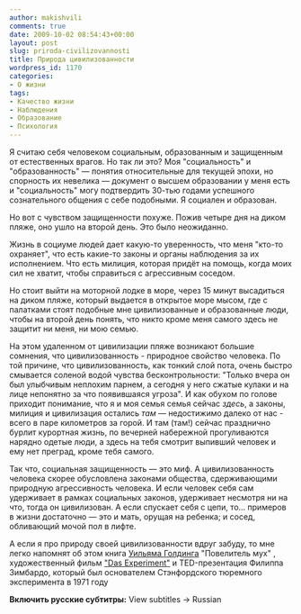 ```yaml
---
author: makishvili
comments: true
date: 2009-10-02 08:54:43+00:00
layout: post
slug: priroda-civilizovannosti
title: Природа цивилизованности
wordpress_id: 1170
categories:
- О жизни
tags:
- Качество жизни
- Наблюдения
- Образование
- Психология
---
```


Я считаю себя человеком социальным, образованным и защищенным от естественных врагов. Но так ли это?
Моя "социальность" и "образованность" — понятия относительные для текущей эпохи, но спорность их невелика — документ о высшем образовании у меня есть и "социальность" могу подтвердить 30-тью годами успешного сознательного общения с себе подобными. Я социален и образован.

Но вот с чувством защищенности похуже. Пожив четыре дня на диком пляже, оно ушло на второй день. Это было неожиданно.<!-- more -->

Жизнь в социуме людей дает какую-то уверенность, что меня "кто-то охраняет", что есть какие-то законы и органы наблюдения за их исполнением. Что есть милиция, которая придёт на помощь, когда моих сил не хватит, чтобы справиться с агрессивным соседом.

Но стоит выйти на моторной лодке в море, через 15 минут высадиться на диком пляже, который выдается в открытое море мысом, где с палатками стоят подобные мне цивилизованные и образованные люди, чтобы на второй день понять, что никто кроме меня самого здесь не защитит ни меня, ни мою семью.

На этом удаленном от цивилизации пляже возникают большие сомнения, что цивилизованность - природное свойство человека. По той причине, что цивилизованность, как тонкий слой пота, очень быстро смывается соленой водой чувства бесконтрольности: "Только вчера он был улыбчивым неплохим парнем, а сегодня у него сжатые кулаки и на лице непонятно за что появившаяся угроза". И как обухом по голове приходит понимание, что я и моя семья семья сейчас _здесь_, а законы, милиция и цивилизация остались _там_ — недостижимо далеко от нас - всего в паре километров за горой. И там (там!) сейчас празднично бурлит курортная жизнь, по вечерней  набережной прогуливаются нарядно одетые люди, а здесь на тебя смотрит выпивший человек и ему нет преград, кроме тебя самого.

Так что, социальная защищенность — это миф. А цивилизованность человека скорее обусловлена законами общества, сдерживающими природную агрессивность человека. И если человек себя сам удерживает в рамках социальных законов, удерживает несмотря ни на что, тогда он цивилизован. А если спускает себя с цепи, то... примеров в жизни достаточно — это и мать, орущая на ребенка; и сосед, обливающий мочой пол в лифте.

А если я про природу своей цивилизованности вдруг забуду, то мне легко напомнят об этом книга [Уильяма Голдинга](http://slovari.yandex.ru/dict/krugosvet/article/0/0b/1003034.htm) "Повелитель мух" , художественный фильм ["Das Experiment"](http://www.kinokopilka.ru/movies/2202-eksperiment) и TED-презентация Филиппа Зимбардо, который был основателем Стэнфордского тюремного эксперимента в 1971 году



**Включить русские субтитры:** View subtitles -> Russian
